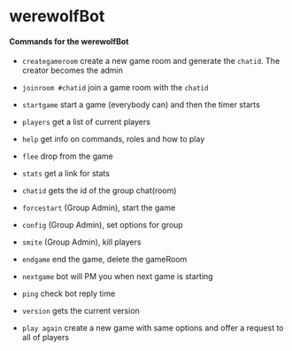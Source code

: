 # werewolfBot


#### Commands for the werewolfBot

- `creategameroom` create a new game room and generate the `chatid`. The creator becomes the admin
- `joinroom #chatid` join a game room  with the `chatid`
- `startgame` start a game (everybody can) and then the timer starts
- `players` get a list of current players
- `help` get info on commands, roles and how to play
- `flee` drop from the game
- `stats` get a link for stats
- `chatid` gets the id of the group chat(room)
- `forcestart` (Group Admin), start the game
- `config` (Group Admin), set options for group
- `smite` (Group Admin), kill players
- `endgame` end the game, delete the gameRoom

- `nextgame` bot will PM you when next game is starting
- `ping` check bot reply time
- `version` gets the current version
- `play again` create a new game with same options and offer a request to all of players

